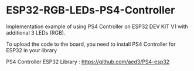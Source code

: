 # ESP32-RGB-LEDs-PS4-Controller

Implementation example of using PS4 Controller on ESP32 DEV KIT V1 with additional 3 LEDs (RGB).

To upload the code to the board, you need to install PS4 Controller for ESP32 in your library


PS4 Controller ESP32 Library : <https://github.com/aed3/PS4-esp32>

